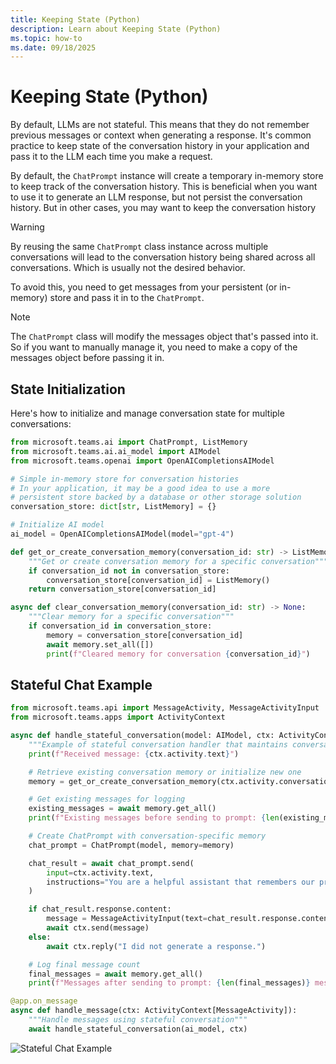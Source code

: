 ```yaml
---
title: Keeping State (Python)
description: Learn about Keeping State (Python)
ms.topic: how-to
ms.date: 09/18/2025
---
```


# Keeping State (Python)

By default, LLMs are not stateful. This means that they do not remember previous messages or context when generating a response.
It's common practice to keep state of the conversation history in your application and pass it to the LLM each time you make a request.

By default, the `ChatPrompt` instance will create a temporary in-memory store to keep track of the conversation history. This is beneficial
when you want to use it to generate an LLM response, but not persist the conversation history. But in other cases, you may want to keep the conversation history

> [!WARNING]
> By reusing the same `ChatPrompt` class instance across multiple conversations will lead to the conversation history being shared across all conversations. Which is usually not the desired behavior.

To avoid this, you need to get messages from your persistent (or in-memory) store and pass it in to the `ChatPrompt`.

> [!NOTE]
> The `ChatPrompt` class will modify the messages object that's passed into it. So if you want to manually manage it, you need to make a copy of the messages object before passing it in.

## State Initialization

Here's how to initialize and manage conversation state for multiple conversations:

```python
from microsoft.teams.ai import ChatPrompt, ListMemory
from microsoft.teams.ai.ai_model import AIModel
from microsoft.teams.openai import OpenAICompletionsAIModel

# Simple in-memory store for conversation histories
# In your application, it may be a good idea to use a more
# persistent store backed by a database or other storage solution
conversation_store: dict[str, ListMemory] = {}

# Initialize AI model
ai_model = OpenAICompletionsAIModel(model="gpt-4")

def get_or_create_conversation_memory(conversation_id: str) -> ListMemory:
    """Get or create conversation memory for a specific conversation"""
    if conversation_id not in conversation_store:
        conversation_store[conversation_id] = ListMemory()
    return conversation_store[conversation_id]

async def clear_conversation_memory(conversation_id: str) -> None:
    """Clear memory for a specific conversation"""
    if conversation_id in conversation_store:
        memory = conversation_store[conversation_id]
        await memory.set_all([])
        print(f"Cleared memory for conversation {conversation_id}")
```

## Stateful Chat Example

```python
from microsoft.teams.api import MessageActivity, MessageActivityInput
from microsoft.teams.apps import ActivityContext

async def handle_stateful_conversation(model: AIModel, ctx: ActivityContext[MessageActivity]) -> None:
    """Example of stateful conversation handler that maintains conversation history"""
    print(f"Received message: {ctx.activity.text}")

    # Retrieve existing conversation memory or initialize new one
    memory = get_or_create_conversation_memory(ctx.activity.conversation.id)

    # Get existing messages for logging
    existing_messages = await memory.get_all()
    print(f"Existing messages before sending to prompt: {len(existing_messages)} messages")

    # Create ChatPrompt with conversation-specific memory
    chat_prompt = ChatPrompt(model, memory=memory)

    chat_result = await chat_prompt.send(
        input=ctx.activity.text, 
        instructions="You are a helpful assistant that remembers our previous conversation."
    )

    if chat_result.response.content:
        message = MessageActivityInput(text=chat_result.response.content).add_ai_generated()
        await ctx.send(message)
    else:
        await ctx.reply("I did not generate a response.")

    # Log final message count
    final_messages = await memory.get_all()
    print(f"Messages after sending to prompt: {len(final_messages)} messages")

@app.on_message
async def handle_message(ctx: ActivityContext[MessageActivity]):
    """Handle messages using stateful conversation"""
    await handle_stateful_conversation(ai_model, ctx)
```

![Stateful Chat Example](~/assets/screenshots/stateful-chat-example.png)
